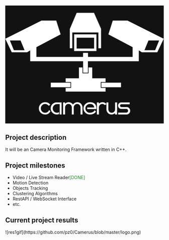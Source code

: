 ![camerus_logo](https://github.com/pz0/Camerus/blob/master/logo.png)

<h2>Project description</h2>
It will be an Camera Monitoring Framework written in C++.

<h2>Project milestones</h2>
<ul>
<li>Video / Live Stream Reader<span style="color:forestgreen;">[DONE]</span></li>
<li>Motion Detection</li>
<li>Objects Tracking</li>
<li>Clustering Algorithms</li>
<li>RestAPI / WebSocket Interface</li>
<li>etc.</li>
</ul>

<h2>Current project results</h2>
![res1gif](https://github.com/pz0/Camerus/blob/master/logo.png)